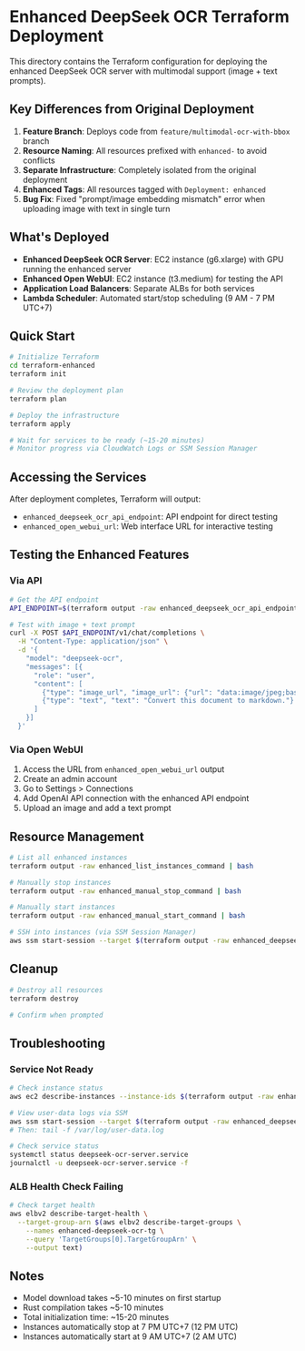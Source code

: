 # Enhanced DeepSeek OCR Terraform Deployment

This directory contains the Terraform configuration for deploying the enhanced DeepSeek OCR server with multimodal support (image + text prompts).

## Key Differences from Original Deployment

1. **Feature Branch**: Deploys code from `feature/multimodal-ocr-with-bbox` branch
2. **Resource Naming**: All resources prefixed with `enhanced-` to avoid conflicts
3. **Separate Infrastructure**: Completely isolated from the original deployment
4. **Enhanced Tags**: All resources tagged with `Deployment: enhanced`
5. **Bug Fix**: Fixed "prompt/image embedding mismatch" error when uploading image with text in single turn

## What's Deployed

- **Enhanced DeepSeek OCR Server**: EC2 instance (g6.xlarge) with GPU running the enhanced server
- **Enhanced Open WebUI**: EC2 instance (t3.medium) for testing the API
- **Application Load Balancers**: Separate ALBs for both services
- **Lambda Scheduler**: Automated start/stop scheduling (9 AM - 7 PM UTC+7)

## Quick Start

```bash
# Initialize Terraform
cd terraform-enhanced
terraform init

# Review the deployment plan
terraform plan

# Deploy the infrastructure
terraform apply

# Wait for services to be ready (~15-20 minutes)
# Monitor progress via CloudWatch Logs or SSM Session Manager
```

## Accessing the Services

After deployment completes, Terraform will output:

- `enhanced_deepseek_ocr_api_endpoint`: API endpoint for direct testing
- `enhanced_open_webui_url`: Web interface URL for interactive testing

## Testing the Enhanced Features

### Via API

```bash
# Get the API endpoint
API_ENDPOINT=$(terraform output -raw enhanced_deepseek_ocr_api_endpoint)

# Test with image + text prompt
curl -X POST $API_ENDPOINT/v1/chat/completions \
  -H "Content-Type: application/json" \
  -d '{
    "model": "deepseek-ocr",
    "messages": [{
      "role": "user",
      "content": [
        {"type": "image_url", "image_url": {"url": "data:image/jpeg;base64,..."}},
        {"type": "text", "text": "Convert this document to markdown."}
      ]
    }]
  }'
```

### Via Open WebUI

1. Access the URL from `enhanced_open_webui_url` output
2. Create an admin account
3. Go to Settings > Connections
4. Add OpenAI API connection with the enhanced API endpoint
5. Upload an image and add a text prompt

## Resource Management

```bash
# List all enhanced instances
terraform output -raw enhanced_list_instances_command | bash

# Manually stop instances
terraform output -raw enhanced_manual_stop_command | bash

# Manually start instances
terraform output -raw enhanced_manual_start_command | bash

# SSH into instances (via SSM Session Manager)
aws ssm start-session --target $(terraform output -raw enhanced_deepseek_ocr_instance_id)
```

## Cleanup

```bash
# Destroy all resources
terraform destroy

# Confirm when prompted
```

## Troubleshooting

### Service Not Ready

```bash
# Check instance status
aws ec2 describe-instances --instance-ids $(terraform output -raw enhanced_deepseek_ocr_instance_id)

# View user-data logs via SSM
aws ssm start-session --target $(terraform output -raw enhanced_deepseek_ocr_instance_id)
# Then: tail -f /var/log/user-data.log

# Check service status
systemctl status deepseek-ocr-server.service
journalctl -u deepseek-ocr-server.service -f
```

### ALB Health Check Failing

```bash
# Check target health
aws elbv2 describe-target-health \
  --target-group-arn $(aws elbv2 describe-target-groups \
    --names enhanced-deepseek-ocr-tg \
    --query 'TargetGroups[0].TargetGroupArn' \
    --output text)
```

## Notes

- Model download takes ~5-10 minutes on first startup
- Rust compilation takes ~5-10 minutes
- Total initialization time: ~15-20 minutes
- Instances automatically stop at 7 PM UTC+7 (12 PM UTC)
- Instances automatically start at 9 AM UTC+7 (2 AM UTC)
